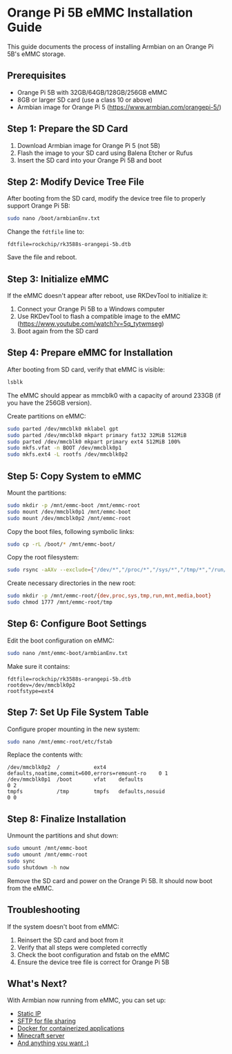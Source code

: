 # Orange Pi 5B eMMC Installation Guide

This guide documents the process of installing Armbian on an Orange Pi 5B's eMMC storage.

## Prerequisites

- Orange Pi 5B with 32GB/64GB/128GB/256GB eMMC
- 8GB or larger SD card (use a class 10 or above)
- Armbian image for Orange Pi 5 (https://www.armbian.com/orangepi-5/)

## Step 1: Prepare the SD Card

1. Download Armbian image for Orange Pi 5 (not 5B)
2. Flash the image to your SD card using Balena Etcher or Rufus
3. Insert the SD card into your Orange Pi 5B and boot

## Step 2: Modify Device Tree File

After booting from the SD card, modify the device tree file to properly support Orange Pi 5B:

```bash
sudo nano /boot/armbianEnv.txt
```

Change the `fdtfile` line to:

```
fdtfile=rockchip/rk3588s-orangepi-5b.dtb
```

Save the file and reboot.

## Step 3: Initialize eMMC

If the eMMC doesn't appear after reboot, use RKDevTool to initialize it:

1. Connect your Orange Pi 5B to a Windows computer
2. Use RKDevTool to flash a compatible image to the eMMC (https://www.youtube.com/watch?v=5q_tytwmseg)
3. Boot again from the SD card

## Step 4: Prepare eMMC for Installation

After booting from SD card, verify that eMMC is visible:

```bash
lsblk
```

The eMMC should appear as mmcblk0 with a capacity of around 233GB (if you have the 256GB version).

Create partitions on eMMC:

```bash
sudo parted /dev/mmcblk0 mklabel gpt
sudo parted /dev/mmcblk0 mkpart primary fat32 32MiB 512MiB
sudo parted /dev/mmcblk0 mkpart primary ext4 512MiB 100%
sudo mkfs.vfat -n BOOT /dev/mmcblk0p1
sudo mkfs.ext4 -L rootfs /dev/mmcblk0p2
```

## Step 5: Copy System to eMMC

Mount the partitions:

```bash
sudo mkdir -p /mnt/emmc-boot /mnt/emmc-root
sudo mount /dev/mmcblk0p1 /mnt/emmc-boot
sudo mount /dev/mmcblk0p2 /mnt/emmc-root
```

Copy the boot files, following symbolic links:

```bash
sudo cp -rL /boot/* /mnt/emmc-boot/
```

Copy the root filesystem:

```bash
sudo rsync -aAXv --exclude={"/dev/*","/proc/*","/sys/*","/tmp/*","/run/*","/mnt/*","/media/*","/var/log.hdd/*","/boot/*"} / /mnt/emmc-root/
```

Create necessary directories in the new root:

```bash
sudo mkdir -p /mnt/emmc-root/{dev,proc,sys,tmp,run,mnt,media,boot}
sudo chmod 1777 /mnt/emmc-root/tmp
```

## Step 6: Configure Boot Settings

Edit the boot configuration on eMMC:

```bash
sudo nano /mnt/emmc-boot/armbianEnv.txt
```

Make sure it contains:

```
fdtfile=rockchip/rk3588s-orangepi-5b.dtb
rootdev=/dev/mmcblk0p2
rootfstype=ext4
```

## Step 7: Set Up File System Table

Configure proper mounting in the new system:

```bash
sudo nano /mnt/emmc-root/etc/fstab
```

Replace the contents with:

```
/dev/mmcblk0p2  /           ext4    defaults,noatime,commit=600,errors=remount-ro    0 1
/dev/mmcblk0p1  /boot       vfat    defaults                                         0 2
tmpfs           /tmp        tmpfs   defaults,nosuid                                  0 0
```

## Step 8: Finalize Installation

Unmount the partitions and shut down:

```bash
sudo umount /mnt/emmc-boot
sudo umount /mnt/emmc-root
sudo sync
sudo shutdown -h now
```

Remove the SD card and power on the Orange Pi 5B. It should now boot from the eMMC.

## Troubleshooting

If the system doesn't boot from eMMC:

1. Reinsert the SD card and boot from it
2. Verify that all steps were completed correctly
3. Check the boot configuration and fstab on the eMMC
4. Ensure the device tree file is correct for Orange Pi 5B

## What's Next?

With Armbian now running from eMMC, you can set up:

- [Static IP](static-ip.md)
- [SFTP for file sharing](ssh-sftp.md)
- [Docker for containerized applications](docker.md)
- [Minecraft server](minecraft-server.md)
- [And anything you want :)](https://www.youtube.com/watch?v=dQw4w9WgXcQ)
